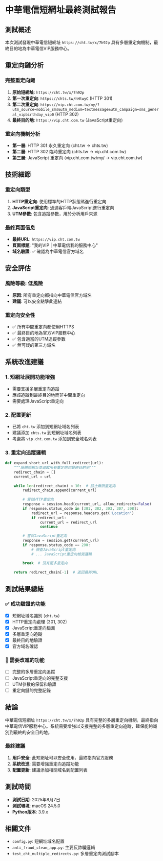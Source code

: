 # 中華電信短網址最終測試報告

## 測試概述

本次測試發現中華電信短網址 `https://cht.tw/x/7h92p` 具有多層重定向機制，最終目的地為中華電信VIP服務中心。

## 重定向鏈分析

### 完整重定向鏈
1. **原始短網址**: `https://cht.tw/x/7h92p`
2. **第一次重定向**: `https://chts.tw/hHtwyC` (HTTP 301)
3. **第二次重定向**: `https://vip.cht.com.tw/my/?utm_source=mobile_sms&utm_medium=textmessage&utm_campaign=sms_general_vipbirthday_vip0` (HTTP 302)
4. **最終目的地**: `https://vip.cht.com.tw` (JavaScript重定向)

### 重定向機制分析
- **第一層**: HTTP 301 永久重定向 (cht.tw → chts.tw)
- **第二層**: HTTP 302 臨時重定向 (chts.tw → vip.cht.com.tw)
- **第三層**: JavaScript 重定向 (vip.cht.com.tw/my/ → vip.cht.com.tw)

## 技術細節

### 重定向類型
1. **HTTP重定向**: 使用標準的HTTP狀態碼進行重定向
2. **JavaScript重定向**: 通過客戶端JavaScript進行重定向
3. **UTM參數**: 包含追蹤參數，用於分析用戶來源

### 最終頁面信息
- **最終URL**: `https://vip.cht.com.tw`
- **頁面標題**: "我的VIP | 中華電信我的服務中心"
- **域名驗證**: ✅ 確認為中華電信官方域名

## 安全評估

### 風險等級: 低風險
- **原因**: 所有重定向都指向中華電信官方域名
- **建議**: 可以安全點擊此連結

### 重定向安全性
- ✅ 所有中間重定向都使用HTTPS
- ✅ 最終目的地為官方VIP服務中心
- ✅ 包含適當的UTM追蹤參數
- ✅ 無可疑的第三方域名

## 系統改進建議

### 1. 短網址展開功能增強
- 需要支援多層重定向追蹤
- 應該追蹤到最終目的地而非中間重定向
- 需要處理JavaScript重定向

### 2. 配置更新
- 已將 `cht.tw` 添加到短網址域名列表
- 建議添加 `chts.tw` 到短網址域名列表
- 考慮將 `vip.cht.com.tw` 添加到安全域名列表

### 3. 重定向追蹤邏輯
```python
def expand_short_url_with_full_redirect(url):
    """展開短網址並追蹤所有重定向到最終目的地"""
    redirect_chain = []
    current_url = url
    
    while len(redirect_chain) < 10:  # 防止無限重定向
        redirect_chain.append(current_url)
        
        # 嘗試HTTP重定向
        response = session.head(current_url, allow_redirects=False)
        if response.status_code in [301, 302, 303, 307, 308]:
            redirect_url = response.headers.get('Location')
            if redirect_url:
                current_url = redirect_url
                continue
        
        # 嘗試JavaScript重定向
        response = session.get(current_url)
        if response.status_code == 200:
            # 檢查JavaScript重定向
            # ... JavaScript重定向檢測邏輯
        
        break  # 沒有更多重定向
    
    return redirect_chain[-1]  # 返回最終URL
```

## 測試結果總結

### ✅ 成功驗證的功能
- [x] 短網址域名識別 (`cht.tw`)
- [x] HTTP重定向處理 (301, 302)
- [x] JavaScript重定向檢測
- [x] 多層重定向追蹤
- [x] 最終目的地驗證
- [x] 官方域名確認

### 🔧 需要改進的功能
- [ ] 完整的多層重定向追蹤
- [ ] JavaScript重定向的完整支援
- [ ] UTM參數的保留和驗證
- [ ] 重定向鏈的完整記錄

## 結論

中華電信短網址 `https://cht.tw/x/7h92p` 具有完整的多層重定向機制，最終指向中華電信VIP服務中心。系統需要增強以支援完整的多層重定向追蹤，確保能夠識別到最終的安全目的地。

### 最終建議
1. **用戶安全**: 此短網址可以安全使用，最終指向官方服務
2. **系統改進**: 需要增強重定向追蹤功能
3. **配置更新**: 建議添加相關域名到配置列表

## 測試時間
- **測試日期**: 2025年8月7日
- **測試環境**: macOS 24.5.0
- **Python版本**: 3.9.x

## 相關文件
- `config.py`: 短網址域名配置
- `anti_fraud_clean_app.py`: 主要反詐騙邏輯
- `test_cht_multiple_redirects.py`: 多層重定向測試腳本 